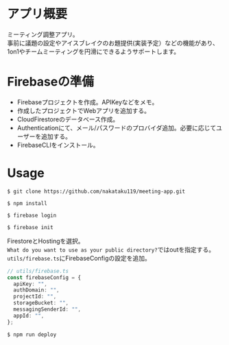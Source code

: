 # アプリ概要
ミーティング調整アプリ。<br>
事前に議題の設定やアイスブレイクのお題提供(実装予定）などの機能があり、<br>
1on1やチームミーティングを円滑にできるようサポートします。

# Firebaseの準備
- Firebaseプロジェクトを作成。APIKeyなどをメモ。
- 作成したプロジェクトでWebアプリを追加する。
- CloudFirestoreのデータベース作成。
- Authenticationにて、メール/パスワードのプロバイダ追加。必要に応じてユーザーを追加する。
- FirebaseCLIをインストール。

# Usage
```
$ git clone https://github.com/nakataku119/meeting-app.git
```
```
$ npm install
```
```
$ firebase login
```
```
$ firebase init
```
FirestoreとHostingを選択。<br>
`What do you want to use as your public directory?`ではoutを指定する。<br>
`utils/firebase.ts`にFirebaseConfigの設定を追加。
```typescript:utils/firebase.ts
// utils/firebase.ts
const firebaseConfig = {
  apiKey: "",
  authDomain: "",
  projectId: "",
  storageBucket: "",
  messagingSenderId: "",
  appId: "",
};
```

```
$ npm run deploy
```

